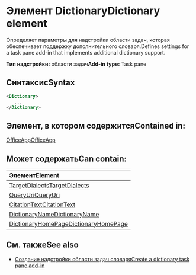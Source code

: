 # <a name="dictionary-element"></a><span data-ttu-id="0d83a-101">Элемент Dictionary</span><span class="sxs-lookup"><span data-stu-id="0d83a-101">Dictionary element</span></span>
<span data-ttu-id="0d83a-102">Определяет параметры для надстройки области задач, которая обеспечивает поддержку дополнительного словаря.</span><span class="sxs-lookup"><span data-stu-id="0d83a-102">Defines settings for a task pane add-in that implements additional dictionary support.</span></span>

<span data-ttu-id="0d83a-103">**Тип надстройки:** области задач</span><span class="sxs-lookup"><span data-stu-id="0d83a-103">**Add-in type:** Task pane</span></span>

## <a name="syntax"></a><span data-ttu-id="0d83a-104">Синтаксис</span><span class="sxs-lookup"><span data-stu-id="0d83a-104">Syntax</span></span>

```XML
<Dictionary>
   ...
</Dictionary>
```

## <a name="contained-in"></a><span data-ttu-id="0d83a-105">Элемент, в котором содержится</span><span class="sxs-lookup"><span data-stu-id="0d83a-105">Contained in:</span></span>

[<span data-ttu-id="0d83a-106">OfficeApp</span><span class="sxs-lookup"><span data-stu-id="0d83a-106">OfficeApp</span></span>](officeapp.md)

## <a name="can-contain"></a><span data-ttu-id="0d83a-107">Может содержать</span><span class="sxs-lookup"><span data-stu-id="0d83a-107">Can contain:</span></span>

|<span data-ttu-id="0d83a-108">**Элемент**</span><span class="sxs-lookup"><span data-stu-id="0d83a-108">**Element**</span></span>|
|:-----|
|[<span data-ttu-id="0d83a-109">TargetDialects</span><span class="sxs-lookup"><span data-stu-id="0d83a-109">TargetDialects</span></span>](targetdialects.md)|
|[<span data-ttu-id="0d83a-110">QueryUri</span><span class="sxs-lookup"><span data-stu-id="0d83a-110">QueryUri</span></span>](queryuri.md)|
|[<span data-ttu-id="0d83a-111">CitationText</span><span class="sxs-lookup"><span data-stu-id="0d83a-111">CitationText</span></span>](citationtext.md)|
|[<span data-ttu-id="0d83a-112">DictionaryName</span><span class="sxs-lookup"><span data-stu-id="0d83a-112">DictionaryName</span></span>](dictionaryname.md)|
|[<span data-ttu-id="0d83a-113">DictionaryHomePage</span><span class="sxs-lookup"><span data-stu-id="0d83a-113">DictionaryHomePage</span></span>](dictionaryhomepage.md)|

## <a name="see-also"></a><span data-ttu-id="0d83a-114">См. также</span><span class="sxs-lookup"><span data-stu-id="0d83a-114">See also</span></span>

- [<span data-ttu-id="0d83a-115">Создание надстройки области задач словаря</span><span class="sxs-lookup"><span data-stu-id="0d83a-115">Create a dictionary task pane add-in</span></span>](https://docs.microsoft.com/office/dev/add-ins/word/dictionary-task-pane-add-ins)
    
